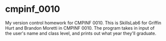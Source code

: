 # cmpinf_0010
My version control homework for CMPINF 0010.
This is SkillsLab6 for Griffin Hurt and Brandon Moretti in CMPINF 0010.
The program takes in input of the user's name and class level, and prints out what year they'll graduate.
